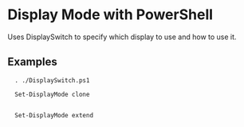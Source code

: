 # Display Mode with PowerShell

Uses DisplaySwitch to specify which display to use and how to use it.

## Examples

```
  . ./DisplaySwitch.ps1

  Set-DisplayMode clone


  Set-DisplayMode extend
```
